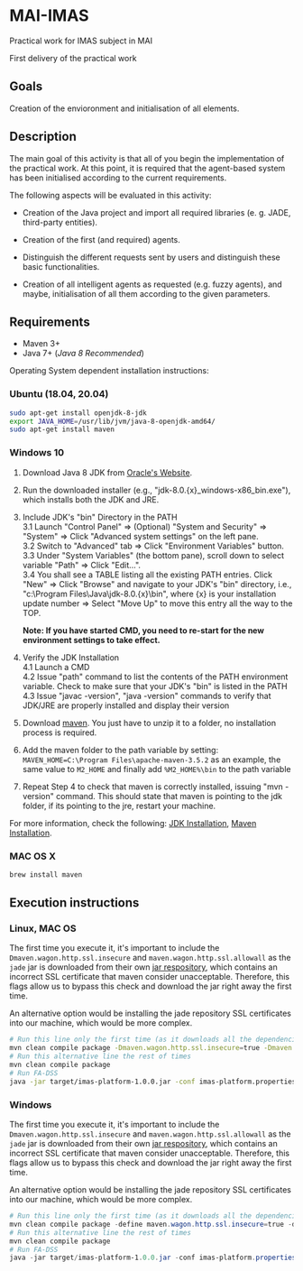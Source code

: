 # MAI-IMAS

Practical work for IMAS subject in MAI

First delivery of the practical work

## Goals

Creation of the envioronment and initialisation of all elements.

## Description

The main goal of this activity is that all of you begin the implementation of the practical work. At this point, it is required that the agent-based system has been initialised according to the current requirements.

The following aspects will be evaluated in this activity:

- Creation of the Java project and import all required libraries (e. g. JADE, third-party entities).

- Creation of the first (and required) agents.

- Distinguish the different requests sent by users and distinguish these basic functionalities.

- Creation of all intelligent agents as requested (e.g. fuzzy agents), and maybe, initialisation of all them according to the given parameters.

## Requirements

- Maven 3+
- Java 7+ (_Java 8 Recommended_)

Operating System dependent installation instructions:

### Ubuntu (18.04, 20.04)

```bash
sudo apt-get install openjdk-8-jdk
export JAVA_HOME=/usr/lib/jvm/java-8-openjdk-amd64/
sudo apt-get install maven
```

### Windows 10

1. Download Java 8 JDK from [Oracle's Website](https://www.oracle.com/java/technologies/javase/javase-jdk8-downloads.html).
2. Run the downloaded installer (e.g., "jdk-8.0.{x}_windows-x86_bin.exe"), which installs both the JDK and JRE.
3. Include JDK's "bin" Directory in the PATH  
  3.1 Launch "Control Panel" ⇒ (Optional) "System and Security" ⇒ "System" ⇒ Click "Advanced system settings" on the left pane.  
  3.2 Switch to "Advanced" tab ⇒ Click "Environment Variables" button.  
  3.3 Under "System Variables" (the bottom pane), scroll down to select variable "Path" ⇒ Click "Edit...".  
  3.4 You shall see a TABLE listing all the existing PATH entries. Click "New" ⇒ Click "Browse" and navigate to your JDK's "bin" directory, i.e., "c:\Program Files\Java\jdk-8.0.{x}\bin", where {x} is your installation update number ⇒ Select "Move Up" to move this entry all the way to the TOP.  

    **Note: If you have started CMD, you need to re-start for the new environment settings to take effect.**

4. Verify the JDK Installation  
  4.1 Launch a CMD  
  4.2 Issue "path" command to list the contents of the PATH environment variable. Check to make sure that your JDK's "bin" is listed in the PATH
  4.3 Issue "javac -version", "java -version" commands to verify that JDK/JRE are properly installed and display their version

5. Download [maven](https://maven.apache.org/download.cgi). You just have to unzip it to a folder, no installation process is required. 
6. Add the maven folder to the path variable by setting: `MAVEN_HOME=C:\Program Files\apache-maven-3.5.2` as an example, the same value to `M2_HOME` and finally add `%M2_HOME%\bin` to the path variable
7. Repeat Step 4 to check that maven is correctly installed, issuing "mvn -version" command. This should state that maven is pointing to the jdk folder, if its pointing to the jre, restart your machine.

For more information, check the following: [JDK Installation](https://www3.ntu.edu.sg/home/ehchua/programming/howto/JDK_Howto.html), [Maven Installation](https://mkyong.com/maven/how-to-install-maven-in-windows/).

### MAC OS X

```bash
brew install maven
```

## Execution instructions

### Linux, MAC OS

The first time you execute it, it's important to include the `Dmaven.wagon.http.ssl.insecure` and `maven.wagon.http.ssl.allowall` as the `jade` jar is downloaded from their own [jar respository](https://jade.tilab.com/maven/), which contains an incorrect SSL certificate that maven consider unacceptable. Therefore, this flags allow us to bypass this check and download the jar right away the first time.

An alternative option would be installing the jade repository SSL certificates into our machine, which would be more complex.

```bash
# Run this line only the first time (as it downloads all the dependencies using maven)
mvn clean compile package -Dmaven.wagon.http.ssl.insecure=true -Dmaven.wagon.http.ssl.allowall=true
# Run this alternative line the rest of times
mvn clean compile package
# Run FA-DSS
java -jar target/imas-platform-1.0.0.jar -conf imas-platform.properties
```

### Windows

The first time you execute it, it's important to include the `Dmaven.wagon.http.ssl.insecure` and `maven.wagon.http.ssl.allowall` as the `jade` jar is downloaded from their own [jar respository](https://jade.tilab.com/maven/), which contains an incorrect SSL certificate that maven consider unacceptable. Therefore, this flags allow us to bypass this check and download the jar right away the first time.

An alternative option would be installing the jade repository SSL certificates into our machine, which would be more complex.

```powershell
# Run this line only the first time (as it downloads all the dependencies using maven)
mvn clean compile package -define maven.wagon.http.ssl.insecure=true -define maven.wagon.http.ssl.allowall=true
# Run this alternative line the rest of times
mvn clean compile package
# Run FA-DSS
java -jar target/imas-platform-1.0.0.jar -conf imas-platform.properties
```

